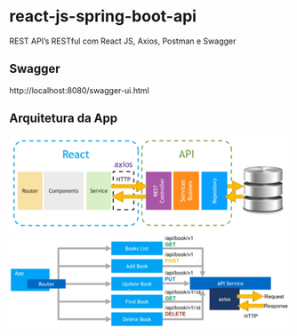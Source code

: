 # react-js-spring-boot-api
REST API’s RESTful com React JS, Axios, Postman e Swagger

## Swagger
http://localhost:8080/swagger-ui.html

## Arquitetura da App
![Arquitetura da App](arquitetura_da_app.png)
![Arquitetura da App](arquitetura_da_app2.png)